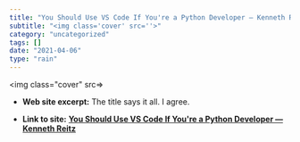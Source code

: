 ```yaml
---
title: "You Should Use VS Code If You're a Python Developer — Kenneth Reitz"
subtitle: "<img class='cover' src=''>"
category: "uncategorized"
tags: []
date: "2021-04-06"
type: "rain"
---
```

<img class="cover" src=>



* **Web site excerpt:** The title says it all. I agree.

* **Link to site:** **[You Should Use VS Code If You're a Python Developer — Kenneth Reitz](https://www.kennethreitz.org/essays/why-you-should-use-vs-code-if-youre-a-python-developer)**